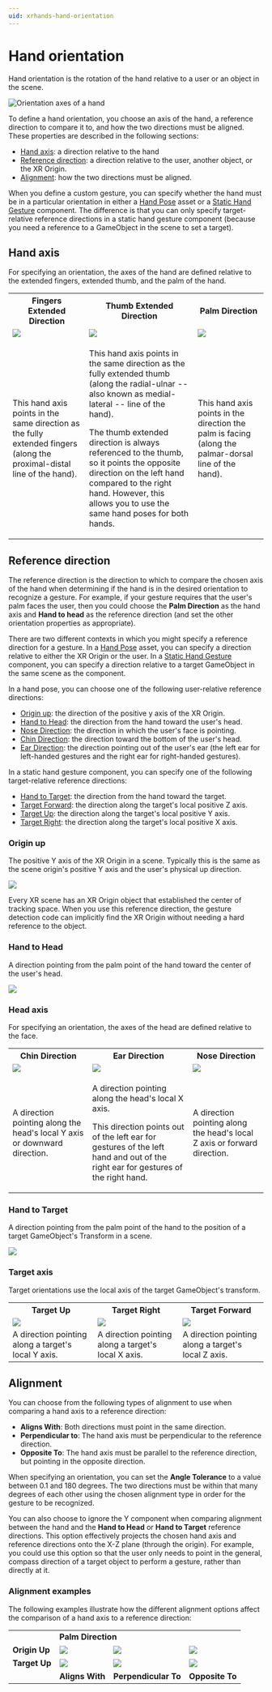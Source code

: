 ```yaml
---
uid: xrhands-hand-orientation
---
```


# Hand orientation

Hand orientation is the rotation of the hand relative to a user or an object in the scene.

![Orientation axes of a hand](../images/gestures/hand-orientation.png)

To define a hand orientation, you choose an axis of the hand, a reference direction to compare it to, and how the two directions must be aligned. These properties are described in the following sections:

* [Hand axis](#hand-axis): a direction relative to the hand
* [Reference direction](#reference-direction): a direction relative to the user, another object, or the XR Origin.
* [Alignment](#alignment): how the two directions must be aligned.

When you define a custom gesture, you can specify whether the hand must be in a particular orientation in either a [Hand Pose](xref:xrhands-hand-poses) asset or a [Static Hand Gesture](xref:xrhands-static-gesture-component) component. The difference is that you can only specify target-relative reference directions in a static hand gesture component (because you need a reference to a GameObject in the scene to set a target).

## Hand axis

For specifying an orientation, the axes of the hand are defined relative to the extended fingers, extended thumb, and the palm of the hand.  

<table style="table-layout: fixed;">
    <tr>
        <th>Fingers Extended Direction</th>
        <th>Thumb Extended Direction</th>
        <th>Palm Direction</th>
    </tr>
    <tr>
        <td><img src="../images/gestures/fingers-extended-direction.png"/></td>
        <td><img src="../images/gestures/thumb-extended-direction.png"/></td>
        <td><img src="../images/gestures/palm-direction.png"/></td>
    </tr>
    <tr>
        <td>This hand axis points in the same direction as the fully extended fingers (along the proximal-distal line of the hand).</td>        
        <td>
            <p>This hand axis points in the same direction as the fully extended thumb (along the radial-ulnar -- also known as medial-lateral -- line of the hand).</p>
            <p>The thumb extended direction is always referenced to the thumb, so it points the opposite direction on the left hand compared to the right hand. However, this allows you to use the same hand poses for both hands.</p>
        </td>        
        <td>This hand axis points in the direction the palm is facing (along the palmar-dorsal line of the hand).</td>        
    </tr>
</table>


## Reference direction

The reference direction is the direction to which to compare the chosen axis of the hand when determining if the hand is in the desired orientation to recognize a gesture. For example, if your gesture requires that the user's palm faces the user, then you could choose the **Palm Direction** as the hand axis and **Hand to head** as the reference direction (and set the other orientation properties as appropriate).

There are two different contexts in which you might specify a reference direction for a gesture. In a [Hand Pose](xref:xrhands-hand-poses) asset, you can specify a direction relative to either the XR Origin or the user. In a [Static Hand Gesture](xref:xrhands-static-gesture-component) component, you can specify a direction relative to a target GameObject in the same scene as the component.

In a hand pose, you can choose one of the following user-relative reference directions:

* [Origin up](#origin-up): the direction of the positive y axis of the XR Origin.
* [Hand to Head](#hand-to-head): the direction from the hand toward the user's head.
* [Nose Direction](#head-axis): the direction in which the user's face is pointing.
* [Chin Direction](#head-axis): the direction toward the bottom of the user's head.
* [Ear Direction](#head-axis): the direction pointing out of the user's ear (the left ear for left-handed gestures and the right ear for right-handed gestures).

In a static hand gesture component, you can specify one of the following target-relative reference directions:

* [Hand to Target](#hand-to-target): the direction from the hand toward the target.
* [Target Forward](#target-axis): the direction along the target's local positive Z axis.
* [Target Up](#target-axis): the direction along the target's local positive Y axis.
* [Target Right](#target-axis): the direction along the target's local positive X axis.

### Origin up

The positive Y axis of the XR Origin in a scene. Typically this is the same as the scene origin's positive Y axis and the user's physical up direction.

![](../images/gestures/origin-up.png)

Every XR scene has an XR Origin object that established the center of tracking space. When you use this reference direction, the gesture detection code can implicitly find the XR Origin without needing a hard reference to the object.

### Hand to Head

A direction pointing from the palm point of the hand toward the center of the user's head.

![](../images/gestures/towards-head.png)

### Head axis

For specifying an orientation, the axes of the head are defined relative to the face.  

<table style="table-layout: fixed;">
    <tr>
        <th>Chin Direction</th>
        <th>Ear Direction</th>
        <th>Nose Direction</th>
    </tr>
    <tr>
        <td><img src="../images/gestures/chin-direction.png"/></td>
        <td><img src="../images/gestures/nose-to-ear-direction.png"/></td>
        <td><img src="../images/gestures/nose-direction.png"/></td>
    </tr>
    <tr>
        <td>A direction pointing along the head's local Y axis or downward direction.</td>        
        <td>
            <p>A direction pointing along the head's local X axis.</p>
            <p>This direction points out of the left ear for gestures of the left hand and out of the right ear for gestures of the right hand.</p>
        </td>
        <td>A direction pointing along the head's local Z axis or forward direction.</td>        
    </tr>
</table>


### Hand to Target

A direction pointing from the palm point of the hand to the position of a target GameObject's Transform in a scene.

![](../images/gestures/towards-target.png)

### Target axis

Target orientations use the local axis of the target GameObject's transform.

<table style="table-layout: fixed;">
    <tr>
        <th>Target Up</th>
        <th>Target Right</th>
        <th>Target Forward</th>
    </tr>
    <tr>
        <td><img src="../images/gestures/target-y.png"/></td>
        <td><img src="../images/gestures/target-x.png"/></td>
        <td><img src="../images/gestures/target-forward.png"/></td>
    </tr>
    <tr>
        <td>A direction pointing along a target's local Y axis.</td>        
        <td>A direction pointing along a target's local X axis.</td>
        <td>A direction pointing along a target's local Z axis.</td>        
    </tr>
</table>


## Alignment

You can choose from the following types of alignment to use when comparing a hand axis to a reference direction:

* **Aligns With**: Both directions must point in the same direction.
* **Perpendicular to**: The hand axis must be perpendicular to the reference direction.
* **Opposite To**: The hand axis must be parallel to the reference direction, but pointing in the opposite direction.

When specifying an orientation, you can set the **Angle Tolerance** to a value between 0.1 and 180 degrees. The two directions must be within that many degrees of each other using the chosen alignment type in order for the gesture to be recognized.

You can also choose to ignore the Y component when comparing alignment between the hand and the **Hand to Head** or **Hand to Target** reference directions. This option effectively projects the chosen hand axis and reference directions onto the X-Z plane (through the origin). For example, you could use this option so that the user only needs to point in the general, compass direction of a target object to perform a gesture, rather than directly at it. 

### Alignment examples

The following examples illustrate how the different alignment options affect the comparison of a hand axis to a reference direction:

<table>
    <tr><td></td><td colspan="3"><b>Palm Direction</b></td></tr>
    <tr>
        <td><b>Origin Up</b></td>
        <td><img src="../images/gestures/palm-direction-aligns-with-origin-up.png"/></td>
        <td><img src="../images/gestures/palm-direction-perpendicular-to-origin-up.png"/></td>
        <td><img src="../images/gestures/palm-direction-opposite-to-origin-up.png"/></td>
    </tr>
    <tr>
        <td><b>Target Up</b></td>
        <td><img src="../images/gestures/palm-direction-aligns-with-target-y.png"/></td>
        <td><img src="../images/gestures/palm-direction-perpendicular-to-target-y.png"/></td>
        <td><img src="../images/gestures/palm-direction-opposite-to-target-y.png"/></td>
    </tr>
    <tr>
        <td></td>
        <td><b>Aligns With</b></td>
        <td><b>Perpendicular To</b></td>
        <td><b>Opposite To</b></td>
    </tr>
</table>
